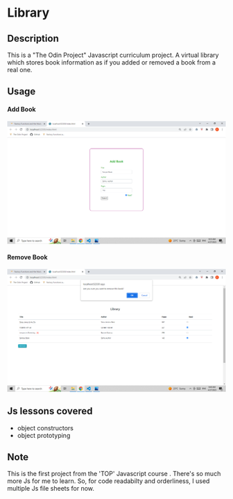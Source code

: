 # Library


## Description
  This is a "The Odin Project" Javascript curriculum project. A virtual library which stores book information as if you added or removed a book from a real one.


## Usage
  #### Add Book
  ![alt text](assets/images/project_screenshots/add_book.png)
  #### Remove Book
  ![alt text](assets/images/project_screenshots/remove_book.png)


## Js lessons covered
  - object constructors
  - object prototyping

## Note
  This is the first project from the 'TOP' Javascript course . There's so much more Js for me to learn. So, for code readabilty and orderliness, I used multiple Js file sheets for now.
